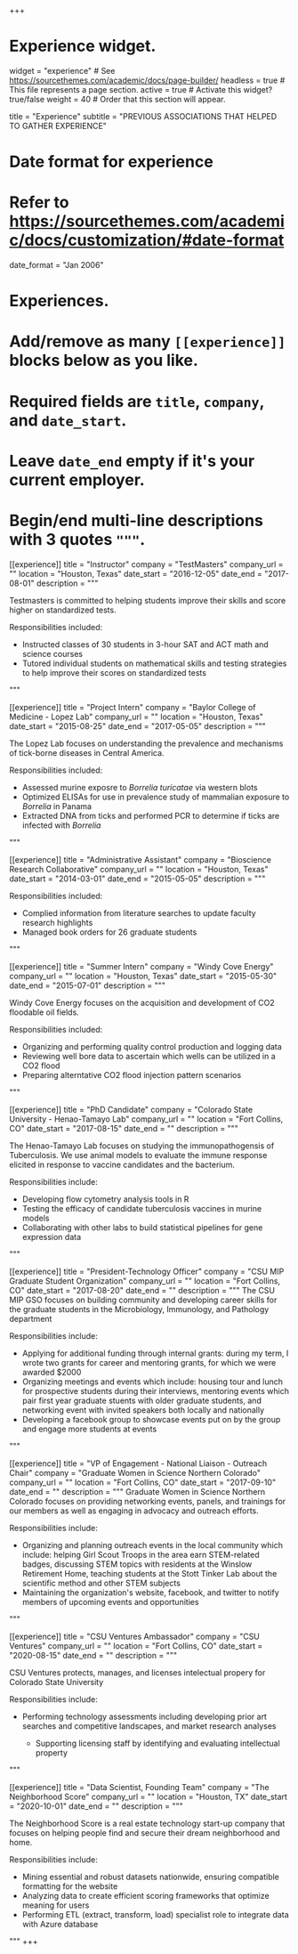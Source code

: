 +++
# Experience widget.
widget = "experience"  # See https://sourcethemes.com/academic/docs/page-builder/
headless = true  # This file represents a page section.
active = true  # Activate this widget? true/false
weight = 40  # Order that this section will appear.

title = "Experience"
subtitle = "PREVIOUS ASSOCIATIONS THAT HELPED TO GATHER EXPERIENCE"

# Date format for experience
#   Refer to https://sourcethemes.com/academic/docs/customization/#date-format
date_format = "Jan 2006"

# Experiences.
#   Add/remove as many `[[experience]]` blocks below as you like.
#   Required fields are `title`, `company`, and `date_start`.
#   Leave `date_end` empty if it's your current employer.
#   Begin/end multi-line descriptions with 3 quotes `"""`.
[[experience]]
  title = "Instructor"
  company = "TestMasters"
  company_url = ""
  location = "Houston, Texas"
  date_start = "2016-12-05"
  date_end = "2017-08-01"
  description = """
  
  Testmasters is committed to helping students improve their skills and score higher on standardized tests.
  
  Responsibilities included:
  
  * Instructed classes of 30 students in 3-hour SAT and ACT math and science courses
  * Tutored individual students on mathematical skills and testing strategies to help improve their scores on standardized tests

  """

[[experience]]
  title = "Project Intern"
  company = "Baylor College of Medicine - Lopez Lab"
  company_url = ""
  location = "Houston, Texas"
  date_start = "2015-08-25"
  date_end = "2017-05-05"
  description = """
  
  The Lopez Lab focuses on understanding the prevalence and mechanisms of tick-borne diseases in Central America.
  
  Responsibilities included:
  
  * Assessed murine exposre to *Borrelia turicatae* via western blots
  * Optimized ELISAs for use in prevalence study of mammalian exposure to *Borrelia* in Panama 
  * Extracted DNA from ticks and performed PCR to determine if ticks are infected with *Borrelia*
  
  """

[[experience]]
  title = "Administrative Assistant"
  company = "Bioscience Research Collaborative"
  company_url = ""
  location = "Houston, Texas"
  date_start = "2014-03-01"
  date_end = "2015-05-05"
  description = """
  
  Responsibilities included:
  
  * Complied information from literature searches to update faculty research highlights
  * Managed book orders for 26 graduate students

  """
  
  
[[experience]]
  title = "Summer Intern"
  company = "Windy Cove Energy"
  company_url = ""
  location = "Houston, Texas"
  date_start = "2015-05-30"
  date_end = "2015-07-01"
  description = """
  
  Windy Cove Energy focuses on the acquisition and development of CO2 floodable oil fields.
  
  Responsibilities included:
  
  * Organizing and performing quality control production and logging data
  * Reviewing well bore data to ascertain which wells can be utilized in a CO2 flood
  * Preparing alterntative CO2 flood injection pattern scenarios

  """
  
[[experience]]
  title = "PhD Candidate"
  company = "Colorado State University - Henao-Tamayo Lab"
  company_url = ""
  location = "Fort Collins, CO"
  date_start = "2017-08-15"
  date_end = ""
  description = """
  
  The Henao-Tamayo Lab focuses on studying the immunopathogensis of Tuberculosis. We use animal models to evaluate the immune response elicited in response to vaccine candidates and the bacterium.
  
  Responsibilities include:
  
  * Developing flow cytometry analysis tools in R
  * Testing the efficacy of candidate tuberculosis vaccines in murine models
  * Collaborating with other labs to build statistical pipelines for gene expression data

  """
  
  [[experience]]
  title = "President-Technology Officer"
  company = "CSU MIP Graduate Student Organization"
  company_url = ""
  location = "Fort Collins, CO"
  date_start = "2017-08-20"
  date_end = ""
  description = """
  The CSU MIP GSO focuses on building community and developing career skills for the graduate students in the Microbiology, Immunology, and Pathology department
  
  Responsibilities include:
  
  * Applying for additional funding through internal grants: during my term, I wrote two grants for career and mentoring grants, for which we were awarded $2000
  * Organizing meetings and events which include: housing tour and lunch for prospective students during their interviews, mentoring events which pair first year graduate stuents with older graduate students, and networking event with invited speakers both locally and nationally 
  * Developing a facebook group to showcase events put on by the group and engage more students at events

  """
  
  [[experience]]
  title = "VP of Engagement - National Liaison - Outreach Chair"
  company = "Graduate Women in Science Northern Colorado"
  company_url = ""
  location = "Fort Collins, CO"
  date_start = "2017-09-10"
  date_end = ""
  description = """
  Graduate Women in Science Northern Colorado focuses on providing networking events, panels, and trainings for our members as well as engaging in advocacy and outreach efforts.
  
  Responsibilities include:
  
  * Organizing and planning outreach events in the local community which include: helping Girl Scout Troops in the area earn STEM-related badges, discussing STEM topics with residents at the Winslow Retirement Home, teaching students at the Stott Tinker Lab about the scientific method and other STEM subjects
  * Maintaining the organization's website, facebook, and twitter to notify members of upcoming events and opportunities

  """
  
[[experience]]
  title = "CSU Ventures Ambassador"
  company = "CSU Ventures"
  company_url = ""
  location = "Fort Collins, CO"
  date_start = "2020-08-15"
  date_end = ""
  description = """
  
  CSU Ventures protects, manages, and licenses intelectual propery for Colorado State University
  
  Responsibilities include:
  
  * Performing technology assessments including developing prior art searches and competitive landscapes, and market research analyses
  
    * Supporting licensing staff by identifying and evaluating intellectual property


  """
  
  [[experience]]
  title = "Data Scientist, Founding Team"
  company = "The Neighborhood Score"
  company_url = ""
  location = "Houston, TX"
  date_start = "2020-10-01"
  date_end = ""
  description = """
  
  The Neighborhood Score is a real estate technology start-up company that focuses on helping people find and secure their dream neighborhood and home.
  
  Responsibilities include:
  
  * Mining essential and robust datasets nationwide, ensuring compatible formatting for the website
  * Analyzing data to create efficient scoring frameworks that optimize meaning for users
  * Performing ETL (extract, transform, load) specialist role to integrate data with Azure database

  """
+++
